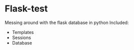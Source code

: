 # Flask-test

Messing around with the flask database in python
Included:
- Templates
- Sessions
- Database
